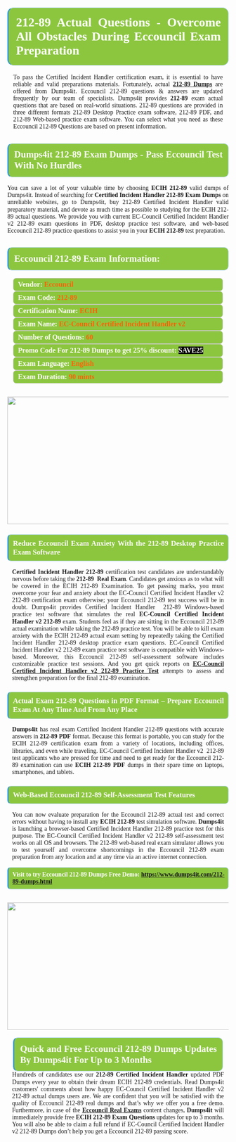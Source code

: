 <h1 style="text-align: justify;"><span style="font-family:Times New Roman,Times,serif;"><strong><span style="display: block; color: #FFFFFF; background: #8cc63f; border: 0.5px solid #AED6F1; border-left: 3px solid #3498DB; padding: .6em; border-radius: 0.5em;">212-89 Actual Questions - Overcome All Obstacles During Eccouncil Exam Preparation</span></strong></span></h1>

<p style="margin: 0in 10pt; text-align: justify;"><span style="font-size:14px;"><span style="font-family:Times New Roman,Times,serif;"><span style="line-height:115%"><span style="line-height:115%">To pass the Certified Incident Handler certification exam, it is essential to have reliable and valid preparations materials. Fortunately, actual <a href="https://www.dumps4it.com/212-89-dumps.html"><b>212-89 Dumps</b></a> are offered from Dumps4it. Eccouncil 212-89 questions & answers are updated frequently by our team of specialists. Dumps4it provides <b>212-89 </b>exam actual questions that are based on real-world situations. 212-89 <b> </b>questions are provided in three different formats 212-89 Desktop Practice exam software, 212-89 PDF, and 212-89 Web-based practice exam software. You can select what you need as these Eccouncil 212-89 Questions are based on present information.</span></span></span></span></p>

<h2 style="text-align: justify;"><span style="font-family:Times New Roman,Times,serif;"><strong><span style="display: block; color: #FFFFFF; background: #8cc63f; border: 0.5px solid #AED6F1; border-left: 3px solid #3498DB; padding: .6em; border-radius: 0.5em;">Dumps4it 212-89 Exam Dumps - Pass Eccouncil Test With No Hurdles </span></strong></span></h2>

<p style="text-align: justify;"><span style="font-size:14px;"><span style="font-family:Times New Roman,Times,serif;"><span style="line-height:115%"><span sans-serif=""><span style="line-height:115%"><span new="" roman="" times="">You can save a lot of your valuable time by choosing <strong>ECIH 212-89</strong> valid dumps of Dumps4it. Instead of searching for <strong>Certified Incident Handler 212-89 Exam Dumps</strong> on unreliable websites, go to Dumps4it, buy 212-89 Certified Incident Handler valid preparatory material, and devote as much time as possible to studying for the ECIH 212-89 actual questions. We provide you with current EC-Council Certified Incident Handler v2 212-89 exam questions in PDF, desktop practice test software, and web-based Eccouncil 212-89 practice questions to assist you in your <strong>ECIH 212-89</strong> test preparation.</span></span></span></span></span></span></p>

<h2 style="text-align: justify;"><span style="font-family:Times New Roman,Times,serif;"><strong><span style="display: block; color: #FFFFFF; background: #8cc63f; border: 0.5px solid #AED6F1; border-left: 3px solid #3498DB; padding: .6em; border-radius: 0.5em;">Eccouncil 212-89 Exam Information:</span></strong></span></h2>

<div style="margin: 0cm 10pt; background: rgb(140, 198, 63); border: 1px solid rgb(204, 204, 204); padding: 5px 10px; border-radius: 0.5em; text-align: justify;"><span style="font-family:Times New Roman,Times,serif;"><span style="font-size: 11pt;"><span style="line-height: normal;"><strong><span style="font-size: 12.0pt;"><span style="color: #FFFFFF;">Vendor:</span> <span style="color: #FF6106;">Eccouncil</span></span></strong></span></span></span></div>

<div style="margin: 0cm 10pt; background: rgb(140, 198, 63); border: 1px solid rgb(204, 204, 204); padding: 5px 10px; border-radius: 0.5em; text-align: justify;"><span style="font-family:Times New Roman,Times,serif;"><span style="font-size: 11pt;"><span style="line-height: normal;"><strong><span style="font-size: 12.0pt;"><span style="color: #FFFFFF;">Exam Code:</span> <span style="color: #FF6106;">212-89</span></span></strong></span></span></span></div>

<div style="margin: 0cm 10pt; background: rgb(140, 198, 63); border: 1px solid rgb(204, 204, 204); padding: 5px 10px; border-radius: 0.5em; text-align: justify;"><span style="font-family:Times New Roman,Times,serif;"><span style="font-size: 11pt;"><span style="line-height: normal;"><strong><span style="font-size: 12.0pt;"><span style="color: #FFFFFF;">Certification Name:</span> <span style="color: #FF6106;">ECIH</span></span></strong></span></span></span></div>

<div style="margin: 0cm 10pt; background: rgb(140, 198, 63); border: 1px solid rgb(204, 204, 204); padding: 5px 10px; border-radius: 0.5em; text-align: justify;"><span style="font-family:Times New Roman,Times,serif;"><span style="font-size: 11pt;"><span style="line-height: normal;"><strong><span style="font-size: 12.0pt;"><span style="color: #FFFFFF;">Exam Name:</span> <span style="color: #FF6106;">EC-Council Certified Incident Handler v2</span></span></strong></span></span></span></div>

<div style="margin: 0cm 10pt; background: rgb(140, 198, 63); border: 1px solid rgb(204, 204, 204); padding: 5px 10px; border-radius: 0.5em; text-align: justify;"><span style="font-family:Times New Roman,Times,serif;"><span style="font-size: 11pt;"><span style="line-height: normal;"><strong><span style="font-size: 12.0pt;"><span style="color: #FFFFFF;">Number of Questions: </span><span style="color: #FF6106;">60</span></span></strong></span></span></span></div>

<div style="margin: 0cm 10pt; background: rgb(140, 198, 63); border: 1px solid rgb(204, 204, 204); padding: 5px 10px; border-radius: 0.5em; text-align: justify;"><span style="font-family:Times New Roman,Times,serif;"><span style="font-size: 11pt;"><span style="line-height: normal;"><strong><span style="font-size: 12.0pt;"><span style="color: #FFFFFF;">Promo Code For 212-89 Dumps to get 25% discount: </span><span style="color:#FFFFFF;"><span style="background-color:#000000;">SAVE25</span></span></span></strong></span></span></span></div>

<div style="margin: 0cm 10pt; background: rgb(140, 198, 63); border: 1px solid rgb(204, 204, 204); padding: 5px 10px; border-radius: 0.5em; text-align: justify;"><span style="font-family:Times New Roman,Times,serif;"><span style="font-size: 11pt;"><span style="line-height: normal;"><strong><span style="font-size: 12.0pt;"><span style="color: #FFFFFF;">Exam Language:</span> <span style="color: #FF6106;">English</span></span></strong></span></span></span></div>

<div style="margin: 0cm 10pt; background: rgb(140, 198, 63); border: 1px solid rgb(204, 204, 204); padding: 5px 10px; border-radius: 0.5em; text-align: justify;"><span style="font-family:Times New Roman,Times,serif;"><span style="font-size: 11pt;"><span style="line-height: normal;"><strong><span style="font-size: 12.0pt;"><span style="color: #FFFFFF;">Exam Duration: </span><span style="color: #FF6106;">90 mints</span></span></strong></span></span></span></div>

<p style="text-align: justify;"><span style="font-family:Times New Roman,Times,serif;">                                                                                <a href="https://www.dumps4it.com/212-89-dumps.html"><img src="https://i.imgur.com/a474NNd.jpg" style="height: 290px; width: 700px;" /></a></span></p>

<h3 style="text-align: justify;"><span style="font-family:Times New Roman,Times,serif;"><strong><span style="display: block; color: #FFFFFF; background: #8cc63f; border: 0.5px solid #AED6F1; border-left: 3px solid #3498DB; padding: .6em; border-radius: 0.5em;">Reduce Eccouncil Exam Anxiety With the 212-89 Desktop Practice Exam Software </span></strong></span></h3>

<p style="margin: 0in 8pt; text-align: justify;"><span style="font-family:Times New Roman,Times,serif;"><span style="font-size:14px;"><span style="line-height:115%"><span sans-serif=""><span style="line-height:115%"><span new="" roman="" times=""><strong>Certified Incident Handler 212-89</strong> certification test candidates are understandably nervous before taking the <strong>212-89  Real Exam</strong>. Candidates get anxious as to what will be covered in the ECIH 212-89 Examination. To get passing marks, you must overcome your fear and anxiety about the EC-Council Certified Incident Handler v2 212-89 certification exam otherwise; your Eccouncil 212-89 test success will be in doubt. Dumps4it provides Certified Incident Handler  212-89 Windows-based practice test software that simulates the real <strong>EC-Council Certified Incident Handler v2 212-89</strong> exam. Students feel as if they are sitting in the Eccouncil 212-89 actual examination while taking the 212-89 practice test. You will be able to kill exam anxiety with the ECIH 212-89 actual exam setting by repeatedly taking the Certified Incident Handler 212-89 desktop practice exam questions. EC-Council Certified Incident Handler v2 212-89 exam practice test software is compatible with Windows-based. Moreover, this Eccouncil 212-89 self-assessment software includes customizable practice test sessions. And you get quick reports on <a href="https://www.dumps4it.com/212-89-dumps.html"><strong>EC-Council Certified Incident Handler v2 212-89 Practice Test</strong></a> attempts to assess and strengthen preparation for the final 212-89 examination.</span></span></span></span></span></span></p>

<h3 style="text-align: justify;"><span style="font-family:Times New Roman,Times,serif;"><strong><span style="display: block; color: #FFFFFF; background: #8cc63f; border: 0.5px solid #AED6F1; border-left: 3px solid #3498DB; padding: .6em; border-radius: 0.5em;">Actual Exam 212-89 Questions in PDF Format – Prepare Eccouncil Exam At Any Time And From Any Place </span></strong></span></h3>

<p style="margin: 0in 8pt; text-align: justify;"><span style="font-size:14px;"><span style="font-family:Times New Roman,Times,serif;"><span style="line-height:115%"><span sans-serif=""><span style="line-height:115%"><span new="" roman="" times=""><strong>Dumps4it</strong> has real exam Certified Incident Handler 212-89 questions with accurate answers<strong> </strong>in <strong>212-89 PDF</strong> format. Because this format is portable, you can study for the ECIH 212-89 certification exam from a variety of locations, including offices, libraries, and even while traveling. EC-Council Certified Incident Handler v2  212-89 test applicants who are pressed for time and need to get ready for the Eccouncil 212-89 examination can use <strong>ECIH 212-89 PDF</strong> dumps in their spare time on laptops, smartphones, and tablets.</span></span></span></span></span></span></p>

<h3 style="text-align: justify;"><span style="font-family:Times New Roman,Times,serif;"><strong><span style="display: block; color: #FFFFFF; background: #8cc63f; border: 0.5px solid #AED6F1; border-left: 3px solid #3498DB; padding: .6em; border-radius: 0.5em;">Web-Based Eccouncil 212-89 Self-Assessment Test Features </span></strong></span></h3>

<p style="margin: 0in 8pt; text-align: justify;"><span style="font-size:14px;"><span style="font-family:Times New Roman,Times,serif;"><span style="line-height:115%"><span sans-serif=""><span style="line-height:115%"><span new="" roman="" times="">You can now evaluate preparation for the Eccouncil 212-89 actual test and correct errors without having to install any <strong>ECIH 212-89</strong> test simulation software. <strong>Dumps4it</strong> is launching a browser-based Certified Incident Handler 212-89 practice test for this purpose. The EC-Council Certified Incident Handler v2 212-89 self-assessment test works on all OS and browsers. The 212-89 web-based real exam simulator allows you to test yourself and overcome shortcomings in the Eccouncil 212-89 exam preparation from any location and at any time via an active internet connection.</span></span></span></span></span></span></p>

<p style="margin-right: 0in; margin-left: 0in; text-align: justify;"><span style="font-family:Times New Roman,Times,serif;"><strong><span style="display: block; color: #FFFFFF; background: #8cc63f; border: 0.5px solid #AED6F1; border-left: 3px solid #3498DB; padding: .6em; border-radius: 0.5em;"><span ms="" trebuchet="">Visit to try Eccouncil 212-89 Dumps Free Demo: </span><a href="https://www.dumps4it.com/212-89-dumps.html" ms="" trebuchet="">https://www.dumps4it.com/212-89-dumps.html</a></span></strong></span></p>

<p style="margin: 0in 0.0001pt; text-align: justify;"><span style="font-family:Times New Roman,Times,serif;">                                                                             <a href="https://www.dumps4it.com/212-89-dumps.html"><img src="https://i.imgur.com/tHvwmqt.jpg" style="height: 290px; width: 700px;" /></a></span></p>

<p style="margin: 0in 0.0001pt; text-align: justify;"> </p>

<h2 style="margin: 0in 10pt; text-align: justify;"><span style="font-family:Times New Roman,Times,serif;"><strong><span style="display: block; color: #FFFFFF; background: #8cc63f; border: 0.5px solid #AED6F1; border-left: 3px solid #3498DB; padding: .6em; border-radius: 0.5em;">Quick and Free Eccouncil 212-89 Dumps Updates By Dumps4it For Up to 3 Months</span></strong></span></h2>

<p style="margin: 0in 8pt; text-align: justify;"><span style="font-size:14px;"><span style="font-family:Times New Roman,Times,serif;"><span style="line-height:115%"><span sans-serif=""><span style="line-height:115%"><span new="" roman="" times="">Hundreds of candidates use our <strong>212-89 Certified Incident Handler</strong> updated PDF Dumps every year to obtain their dream ECIH 212-89 credentials. Read Dumps4it customers' comments about how happy EC-Council Certified Incident Handler v2 212-89 actual dumps users are. We are confident that you will be satisfied with the quality of Eccouncil 212-89 real dumps and that’s why we offer you a free demo. Furthermore, in case of the <a href="https://www.dumps4it.com/eccouncil-real-exams.html"><strong>Eccouncil Real Exams</strong></a> content changes, <strong>Dumps4it </strong>will immediately provide free <strong>ECIH 212-89 Exam Questions</strong> updates for up to 3 months. You will also be able to claim a full refund if EC-Council Certified Incident Handler v2 212-89 Dumps don’t help you get a Eccouncil 212-89 passing score. </span></span></span></span></span></span></p>
<gdiv></gdiv><gdiv></gdiv><gdiv></gdiv><gdiv></gdiv><gdiv></gdiv><gdiv></gdiv><gdiv></gdiv><gdiv></gdiv><gdiv></gdiv><gdiv></gdiv><gdiv></gdiv><gdiv></gdiv><gdiv></gdiv><gdiv></gdiv><gdiv></gdiv><gdiv></gdiv><gdiv></gdiv><gdiv></gdiv><gdiv></gdiv><gdiv></gdiv><gdiv></gdiv><gdiv></gdiv><gdiv></gdiv><gdiv></gdiv><gdiv></gdiv><gdiv></gdiv><gdiv></gdiv><gdiv></gdiv><gdiv></gdiv><gdiv></gdiv>
